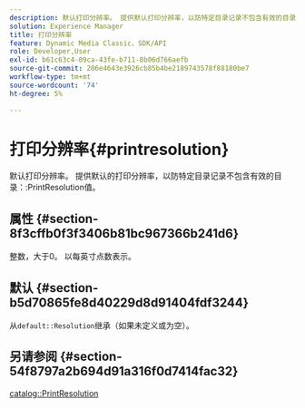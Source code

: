 ```yaml
---
description: 默认打印分辨率。 提供默认打印分辨率，以防特定目录记录不包含有效的目录PrintResolution值。
solution: Experience Manager
title: 打印分辨率
feature: Dynamic Media Classic，SDK/API
role: Developer,User
exl-id: b61c63c4-09ca-43fe-b711-8b06d766aefb
source-git-commit: 206e4643e3926cb85b4be2189743578f88180be7
workflow-type: tm+mt
source-wordcount: '74'
ht-degree: 5%

---
```


# 打印分辨率{#printresolution}

默认打印分辨率。 提供默认的打印分辨率，以防特定目录记录不包含有效的目录：:PrintResolution值。

## 属性 {#section-8f3cffb0f3f3406b81bc967366b241d6}

整数，大于0。 以每英寸点数表示。

## 默认 {#section-b5d70865fe8d40229d8d91404fdf3244}

从`default::Resolution`继承（如果未定义或为空）。

## 另请参阅 {#section-54f8797a2b694d91a316f0d7414fac32}

[catalog::PrintResolution](../../../../../is-api/image-catalog/image-serving-api-ref/c-image-catalog-reference/c-image-svg-data-reference/c-image-data-reference/r-printresolution-cat.md#reference-4ebb2e136995470b84b7c5e10cb8e5f5)
